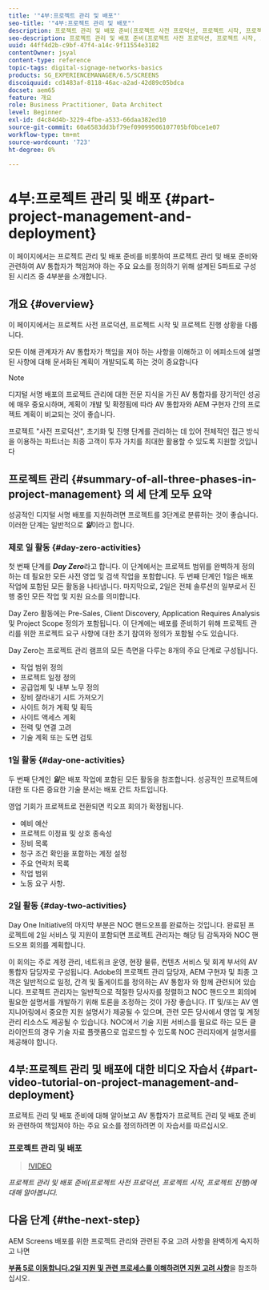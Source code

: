 ```yaml
---
title: '"4부:프로젝트 관리 및 배포"'
seo-title: '"4부:프로젝트 관리 및 배포"'
description: 프로젝트 관리 및 배포 준비(프로젝트 사전 프로덕션, 프로젝트 시작, 프로젝트 진행)에 대해 알려면 이 자습서를 따르십시오. 또한 공급업체, 내부 인건비 및 컷시트에 대한 정보를 수집하여 프로젝트 범위 및 일정이 어떻게 정의되는지 확인하십시오.
seo-description: 프로젝트 관리 및 배포 준비(프로젝트 사전 프로덕션, 프로젝트 시작, 프로젝트 진행)에 대해 알려면 이 자습서를 따르십시오. 또한 공급업체, 내부 인건비 및 컷시트에 대한 정보를 수집하여 프로젝트 범위 및 일정이 어떻게 정의되는지 확인하십시오.
uuid: 44ff4d2b-c9bf-47f4-a14c-9f11554e3182
contentOwner: jsyal
content-type: reference
topic-tags: digital-signage-networks-basics
products: SG_EXPERIENCEMANAGER/6.5/SCREENS
discoiquuid: cd1483af-8118-46ac-a2ad-42d89c05bdca
docset: aem65
feature: 개요
role: Business Practitioner, Data Architect
level: Beginner
exl-id: d4c84d4b-3229-4fbe-a533-66daa382ed10
source-git-commit: 60a6583dd3bf79ef09099506107705bf0bce1e07
workflow-type: tm+mt
source-wordcount: '723'
ht-degree: 0%

---
```


# 4부:프로젝트 관리 및 배포 {#part-project-management-and-deployment}

이 페이지에서는 프로젝트 관리 및 배포 준비를 비롯하여 프로젝트 관리 및 배포 준비와 관련하여 AV 통합자가 책임져야 하는 주요 요소를 정의하기 위해 설계된 5파트로 구성된 시리즈 중 4부분을 소개합니다.

## 개요 {#overview}

이 페이지에서는 프로젝트 사전 프로덕션, 프로젝트 시작 및 프로젝트 진행 상황을 다룹니다.

모든 이해 관계자가 AV 통합자가 책임을 져야 하는 사항을 이해하고 이 에피소드에 설명된 사항에 대해 문서화된 계획이 개발되도록 하는 것이 중요합니다

>[!NOTE]
>
>디지털 서명 배포의 프로젝트 관리에 대한 전문 지식을 가진 AV 통합자를 장기적인 성공에 매우 중요시하며, 계획이 개발 및 확정됨에 따라 AV 통합자와 AEM 구현자 간의 프로젝트 계획이 비교되는 것이 좋습니다.
>
>프로젝트 &quot;사전 프로덕션&quot;, 초기화 및 진행 단계를 관리하는 데 있어 전체적인 접근 방식을 이용하는 파트너는 최종 고객이 투자 가치를 최대한 활용할 수 있도록 지원할 것입니다

## 프로젝트 관리 {#summary-of-all-three-phases-in-project-management} 의 세 단계 모두 요약

성공적인 디지털 서명 배포를 지원하려면 프로젝트를 3단계로 분류하는 것이 좋습니다. 이러한 단계는 일반적으로 ***일***&#x200B;이라고 합니다.

### 제로 일 활동 {#day-zero-activities}

첫 번째 단계를 ***Day Zero***&#x200B;라고 합니다. 이 단계에서는 프로젝트 범위를 완벽하게 정의하는 데 필요한 모든 사전 영업 및 검색 작업을 포함합니다. 두 번째 단계인 1일은 배포 작업에 포함된 모든 활동을 나타냅니다. 마지막으로, 2일은 전체 솔루션의 일부로서 진행 중인 모든 작업 및 지원 요소를 의미합니다.

Day Zero 활동에는 Pre-Sales, Client Discovery, Application Requires Analysis 및 Project Scope 정의가 포함됩니다. 이 단계에는 배포를 준비하기 위해 프로젝트 관리를 위한 프로젝트 요구 사항에 대한 초기 참여와 정의가 포함될 수도 있습니다.

Day Zero는 프로젝트 관리 램프의 모든 측면을 다루는 8개의 주요 단계로 구성됩니다.

* 작업 범위 정의
* 프로젝트 일정 정의
* 공급업체 및 내부 노무 정의
* 장비 잘라내기 시트 가져오기
* 사이트 허가 계획 및 획득
* 사이트 액세스 계획
* 전력 및 연결 고려
* 기술 계획 또는 도면 검토

### 1일 활동 {#day-one-activities}

두 번째 단계인 ***일***&#x200B;은 배포 작업에 포함된 모든 활동을 참조합니다. 성공적인 프로젝트에 대한 또 다른 중요한 기술 문서는 배포 간트 차트입니다.

영업 기회가 프로젝트로 전환되면 킥오프 회의가 확정됩니다.

* 예비 예산
* 프로젝트 이정표 및 상호 종속성
* 장비 목록
* 청구 조건 확인을 포함하는 계정 설정
* 주요 연락처 목록
* 작업 범위
* 노동 요구 사항.

### 2일 활동 {#day-two-activities}

Day One Initiative의 마지막 부분은 NOC 핸드오프를 완료하는 것입니다. 완료된 프로젝트에 2일 서비스 및 지원이 포함되면 프로젝트 관리자는 해당 팀 감독자와 NOC 핸드오프 회의를 계획합니다.

이 회의는 주로 계정 관리, 네트워크 운영, 현장 물류, 컨텐츠 서비스 및 회계 부서의 AV 통합자 담당자로 구성됩니다. Adobe의 프로젝트 관리 담당자, AEM 구현자 및 최종 고객은 일반적으로 일정, 간격 및 톨게이트를 정의하는 AV 통합자 와 함께 관련되어 있습니다. 프로젝트 관리자는 일반적으로 적절한 당사자를 정렬하고 NOC 핸드오프 회의에 필요한 설명서를 개발하기 위해 토론을 조정하는 것이 가장 좋습니다. IT 및/또는 AV 엔지니어링에서 중요한 지원 설명서가 제공될 수 있으며, 관련 모든 당사에서 영업 및 계정 관리 리소스도 제공될 수 있습니다. NOC에서 기술 지원 서비스를 필요로 하는 모든 클라이언트의 경우 기술 자료 플랫폼으로 업로드할 수 있도록 NOC 관리자에게 설명서를 제공해야 합니다.

## 4부:프로젝트 관리 및 배포에 대한 비디오 자습서 {#part-video-tutorial-on-project-management-and-deployment}

프로젝트 관리 및 배포 준비에 대해 알아보고 AV 통합자가 프로젝트 관리 및 배포 준비와 관련하여 책임져야 하는 주요 요소를 정의하려면 이 자습서를 따르십시오.

### 프로젝트 관리 및 배포

>[!VIDEO](https://video.tv.adobe.com/v/28408)

*프로젝트 관리 및 배포 준비(프로젝트 사전 프로덕션, 프로젝트 시작, 프로젝트 진행)에 대해 알아봅니다.*

## 다음 단계 {#the-next-step}

AEM Screens 배포를 위한 프로젝트 관리와 관련된 주요 고려 사항을 완벽하게 숙지하고 나면

**[부품 5로 이동합니다.2일 지원 및 관련 프로세스를 이해하려면 지원 고려 사항](support-considerations.md)**&#x200B;을 참조하십시오.
